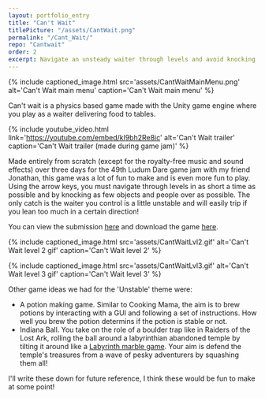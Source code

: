 ```yaml
---
layout: portfolio_entry
title: "Can't Wait"
titlePicture: "/assets/CantWait.png"
permalink: "/Cant_Wait/"
repo: "Cantwait"
order: 2
excerpt: Navigate an unsteady waiter through levels and avoid knocking items over in this physics-based game!
---
```

<!-- main content -->
{% include captioned_image.html src='assets/CantWaitMainMenu.png' alt='Can\'t Wait main menu' caption='Can\'t Wait main menu' %}


Can't wait is a physics based game made with the Unity game engine where you play as a waiter delivering food to tables.

{% include youtube_video.html link='https://youtube.com/embed/kl9bh2Re8ic' alt='Can\'t Wait trailer' caption='Can\'t Wait trailer (made during game jam)' %}

Made entirely from scratch (except for the royalty-free music and sound effects) over three days for the 49th Ludum Dare game jam with my friend Jonathan, this game was a lot of fun to make and is even more fun to play. Using the arrow keys, you must navigate through levels in as short a time as possible and by knocking as few objects and people over as possible. The only catch is the waiter you control is a little unstable and will easily trip if you lean too much in a certain direction!

You can view the submission [here][ld49] and download the game [here][game].

{% include captioned_image.html src='assets/CantWaitLvl2.gif' alt='Can\'t Wait level 2 gif' caption='Can\'t Wait level 2' %}

{% include captioned_image.html src='assets/CantWaitLvl3.gif' alt='Can\'t Wait level 3 gif' caption='Can\'t Wait level 3' %}

Other game ideas we had for the 'Unstable' theme were:
- A potion making game. Similar to Cooking Mama, the aim is to brew potions by interacting with a GUI and following a set of instructions. How well you brew the potion determins if the potion is stable or not.
- Indiana Ball. You take on the role of a boulder trap like in Raiders of the Lost Ark, rolling the ball around a labyrinthian abandoned temple by tilting it around like a [Labyrinth marble game][Marblegame]. Your aim is defend the temple's treasures from a wave of pesky adventurers by squashing them all!

I'll write these down for future reference, I think these would be fun to make at some point!

[MarbleGame]: https://en.wikipedia.org/wiki/Labyrinth_(marble_game)
[game]: https://TMoCo.itch.io/cant-wait
[ld49]: https://ldjam.com/events/ludum-dare/49/cant-wait
